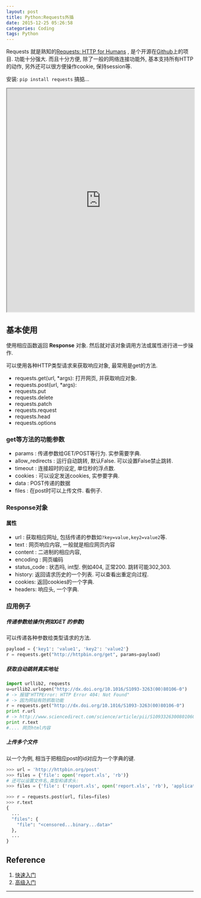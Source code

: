 ```yaml
---
layout: post
title: Python:Requests外插
date: 2015-12-25 05:26:58
categories: Coding
tags: Python
---
```


Requests 就是熟知的[Requests: HTTP for Humans](http://cn.python-requests.org/zh_CN/latest/) , 是个开源在[Github](https://github.com/kennethreitz/requests/)上的项目. 功能十分强大. 而且十分方便, 除了一般的网络连接功能外, 基本支持所有HTTP 的动作, 另外还可以很方便操作cookie, 保持session等. 

安装: `pip install requests` 搞掂...

<iframe src="http://cn.python-requests.org/zh_CN/latest/" width="100%" height="600px"></iframe>

## 基本使用

使用相应函数返回 **Response** 对象. 然后就对该对象调用方法或属性进行进一步操作.

可以使用各种HTTP类型请求来获取响应对象, 最常用是get的方法.

- requests.get(url, *args): 打开网页, 并获取响应对象. 
- requests.post(url, *args): 
- requests.put
- requests.delete
- requests.patch
- requests.request
- requests.head
- requests.options

### get等方法的功能参数

- params : 传递参数给GET/POST等行为. 实参需要字典.
- allow_redirects : 运行自动跳转, 默认False. 可以设置False禁止跳转.
- timeout : 连接超时的设定, 单位秒的浮点数.
- cookies : 可以设定发送cookies, 实参要字典.
- data : POST传递的数据
- files : 在post时可以上传文件. 看例子.

### Response对象

#### 属性

- url : 获取相应网址, 包括传递的参数如`?key=value,key2=value2`等.
- text : 网页响应内容, 一般就是相应网页内容 
- content : 二进制的相应内容, 
- encoding : 网页编码
- status_code : 状态吗, int型. 例如404, 正常200. 跳转可能302,303.
- history: 返回请求历史的一个列表. 可以查看出重定向过程. 
- cookies: 返回cookies的一个字典.
- headers: 响应头, 一个字典.

### 应用例子

##### 传递参数给操作(例如GET 的参数)

可以传递各种参数给类型请求的方法.

~~~python
payload = {'key1': 'value1', 'key2': 'value2'}
r = requests.get("http://httpbin.org/get", params=payload)
~~~

##### 获取自动跳转真实地址

~~~python
import urllib2, requests
u=urllib2.urlopen("http://dx.doi.org/10.1016/S1093-3263(00)80106-0")
# -> 报错"HTTPError: HTTP Error 404: Not Found" 
# -> 因为网站有防抓取功能
r = requests.get("http://dx.doi.org/10.1016/S1093-3263(00)80106-0")
print r.url
# -> http://www.sciencedirect.com/science/article/pii/S1093326300801060
print r.text 
#.... 网页html内容
~~~

##### 上传多个文件 
以一个为例, 相当于把相应post的id对应为一个字典的键.

~~~python
>>> url = 'http://httpbin.org/post'
>>> files = {'file': open('report.xls', 'rb')}
# 还可以设置文件名,类型和请求头:
>>> files = {'file': ('report.xls', open('report.xls', 'rb'), 'application/vnd.ms-excel', {'Expires': '0'})}

>>> r = requests.post(url, files=files)
>>> r.text
{
  ...
  "files": {
    "file": "<censored...binary...data>"
  },
  ...
}
~~~

## Reference

1. [快速入门](http://cn.python-requests.org/zh_CN/latest/user/quickstart.htm)
2. [高级入门](http://cn.python-requests.org/zh_CN/latest/user/advanced.html)
------
